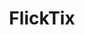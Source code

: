 ---
title: FlickTix
cover:
    image: "/img/flicktix-thumbnail.png"
    alt: "FlickTix thumbnail"
    responsiveImages: false
draft: false
tags: ["UI/UX Design", "Google Course Project"]
---